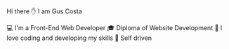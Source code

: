 
Hi there ✋ I am Gus Costa

💻 I'm a Front-End Web Developer
🎓 Diploma of Website Development
🚀 I love coding and developing my skills
📘 Self driven
